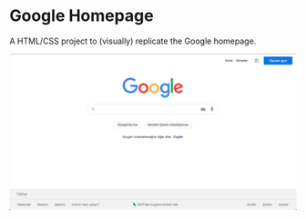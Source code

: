# Google Homepage
A HTML/CSS project to (visually) replicate the Google homepage.

![Screenshot](https://github.com/ozansarisoy/GoogleProject/blob/master/GoogleProject/screenshot.png)


